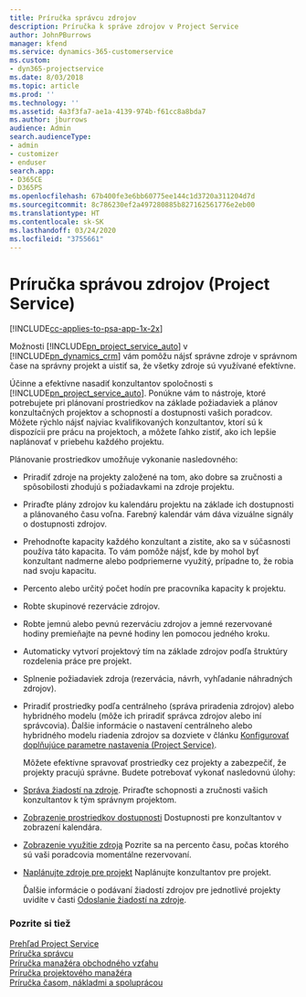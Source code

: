 ```yaml
---
title: Príručka správcu zdrojov
description: Príručka k správe zdrojov v Project Service
author: JohnPBurrows
manager: kfend
ms.service: dynamics-365-customerservice
ms.custom:
- dyn365-projectservice
ms.date: 8/03/2018
ms.topic: article
ms.prod: ''
ms.technology: ''
ms.assetid: 4a3f3fa7-ae1a-4139-974b-f61cc8a8bda7
ms.author: jburrows
audience: Admin
search.audienceType:
- admin
- customizer
- enduser
search.app:
- D365CE
- D365PS
ms.openlocfilehash: 67b400fe3e6bb60775ee144c1d3720a311204d7d
ms.sourcegitcommit: 8c786230ef2a497280885b827162561776e2eb00
ms.translationtype: HT
ms.contentlocale: sk-SK
ms.lasthandoff: 03/24/2020
ms.locfileid: "3755661"
---
```

# <a name="resource-manager-guide-project-service"></a>Príručka správou zdrojov (Project Service)

[!INCLUDE[cc-applies-to-psa-app-1x-2x](../includes/cc-applies-to-psa-app-1x-2x.md)]

Možnosti [!INCLUDE[pn_project_service_auto](../includes/pn-project-service-auto.md)] v [!INCLUDE[pn_dynamics_crm](../includes/pn-dynamics-crm.md)] vám pomôžu nájsť správne zdroje v správnom čase na správny projekt a uistiť sa, že všetky zdroje sú využívané efektívne.  
  
 Účinne a efektívne nasadiť konzultantov spoločnosti s [!INCLUDE[pn_project_service_auto](../includes/pn-project-service-auto.md)]. Ponúkne vám to nástroje, ktoré potrebujete pri plánovaní prostriedkov na základe požiadaviek a plánov konzultačných projektov a schopností a dostupnosti vašich poradcov. Môžete rýchlo nájsť najviac kvalifikovaných konzultantov, ktorí sú k dispozícii pre prácu na projektoch, a môžete ľahko zistiť, ako ich lepšie naplánovať v priebehu každého projektu.  
  
 Plánovanie prostriedkov umožňuje vykonanie nasledovného:  
  
- Priradiť zdroje na projekty založené na tom, ako dobre sa zručnosti a spôsobilosti zhodujú s požiadavkami na zdroje projektu.  
  
- Priraďte plány zdrojov ku kalendáru projektu na základe ich dostupnosti a plánovaného času voľna. Farebný kalendár vám dáva vizuálne signály o dostupnosti zdrojov.  
  
- Prehodnoťte kapacity každého konzultant a zistite, ako sa v súčasnosti používa táto kapacita. To vám pomôže nájsť, kde by mohol byť konzultant nadmerne alebo podpriemerne využitý, prípadne to, že robia nad svoju kapacitu.  
  
- Percento alebo určitý počet hodín pre pracovníka kapacity k projektu.  
  
- Robte skupinové rezervácie zdrojov.  
  
- Robte jemnú alebo pevnú rezerváciu zdrojov a jemné rezervované hodiny premieňajte na pevné hodiny len pomocou jedného kroku.  
  
- Automaticky vytvorí projektový tím na základe zdrojov podľa štruktúry rozdelenia práce pre projekt.  
  
- Splnenie požiadaviek zdroja (rezervácia, návrh, vyhľadanie náhradných zdrojov).  
  
- Priradiť prostriedky podľa centrálneho (správa priradenia zdrojov) alebo hybridného modelu (môže ich priradiť správca zdrojov alebo iní správcovia). Ďalšie informácie o nastavení centrálneho alebo hybridného modelu riadenia zdrojov sa dozviete v článku [Konfigurovať doplňujúce parametre nastavenia (Project Service)](../project-service/configure-additional-parameters-settings.md).  
  
  Môžete efektívne spravovať prostriedky cez projekty a zabezpečiť, že projekty pracujú správne. Budete potrebovať vykonať nasledovnú úlohy:  
  
- [Správa žiadostí na zdroje](../project-service/manage-resource-requests.md). Priraďte schopnosti a zručnosti vašich konzultantov k tým správnym projektom.  
  
- [Zobrazenie prostriedkov dostupnosti](../project-service/view-resource-availability.md) Dostupnosti pre konzultantov v zobrazení kalendára.  
  
- [Zobrazenie využitie zdroja](../project-service/view-resource-utilization.md) Pozrite sa na percento času, počas ktorého sú vaši poradcovia momentálne rezervovaní.  
  
- [Naplánujte zdroje pre projekt](../project-service/schedule-resources-project.md) Naplánujte konzultantov pre projekt.  
  
  Ďalšie informácie o podávaní žiadostí zdrojov pre jednotlivé projekty uvidíte v časti [Odoslanie žiadostí na zdroje](../project-service/submit-resource-requests.md).  
  
### <a name="see-also"></a>Pozrite si tiež  
 [Prehľad Project Service](../project-service/overview.md)   
 [Príručka správcu](../project-service/admin-guide.md)   
 [Príručka manažéra obchodného vzťahu](../project-service/account-manager-guide.md)   
 [Príručka projektového manažéra](../project-service/project-manager-guide.md)   
 [Príručka časom, nákladmi a spoluprácou](../project-service/time-expense-collaboration-guide.md)
